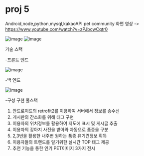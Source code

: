 # proj 5

Android,node,python,mysql,kakaoAPI pet community
화면 영상 
->
https://www.youtube.com/watch?v=zPJbcwCqtr0

![image](https://user-images.githubusercontent.com/69042111/143811474-7a0bf421-41dd-4ac5-931d-e3f09fca1221.png)
![image](https://user-images.githubusercontent.com/69042111/143811482-6260d995-5761-4dcc-8f11-7be64ac8e804.png)


기술 스택

-프론트 엔드

![image](https://user-images.githubusercontent.com/69042111/143811401-6e84f385-1daf-4e31-aa7e-544eeb5cc524.png)

-백 엔드

![image](https://user-images.githubusercontent.com/69042111/143811421-69c38b58-2264-442f-acae-8a02d93c6634.png)

-구성 구현 풀스택

1. 안드로이드의 retrofit2를 이용하여 서버에서 정보를 송수신
2. 게시판의 간소화를 위해 태그 구현
3. 이용자의 위치정보를 활용하여 지도에 표시 및 게시글 추출
4. 이용자의 강아지 사진을 받아와 자동으로 품종을 구분
5. 2,3번을 활용한 내주변 원하는 품종 유기견정보 획득
6. 이용자들의 트랜드를 알기위한 실시간 TOP 태그 제공
7. 추천 기능을 통한 인기 PET이미지 3가지 전시
